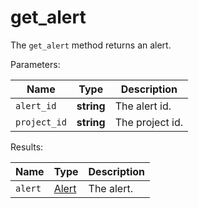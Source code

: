 # get_alert

The `get_alert` method returns an alert.

  Parameters:

__Name__ | __Type__ | __Description__
--- | --- | --- | 
`alert_id` | __string__ | The alert id.
`project_id` | __string__ | The project id.

  Results:

__Name__ | __Type__ | __Description__
--- | --- | --- | 
`alert` | [Alert](../types/Alert.md) | The alert.

